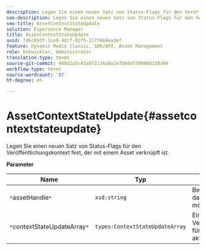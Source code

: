 ```yaml
---
description: Legen Sie einen neuen Satz von Status-Flags für den Veröffentlichungskontext fest, der mit einem Asset verknüpft ist.
seo-description: Legen Sie einen neuen Satz von Status-Flags für den Veröffentlichungskontext fest, der mit einem Asset verknüpft ist.
seo-title: AssetContextStateUpdate
solution: Experience Manager
title: AssetContextStateUpdate
uuid: 74bc693f-1ce9-4dcf-92f5-1177668ea3ef
feature: Dynamic Media Classic, SDK/API, Asset Management
role: Entwickler, Administrator
translation-type: tm+mt
source-git-commit: 469d1a5c43a972116a8a2efb0de5708800130a99
workflow-type: tm+mt
source-wordcount: '87'
ht-degree: 4%

---
```



# AssetContextStateUpdate{#assetcontextstateupdate}

Legen Sie einen neuen Satz von Status-Flags für den Veröffentlichungskontext fest, der mit einem Asset verknüpft ist.

**Parameter**

| Name | Typ | Beschreibung |
|---|---|---|
| `*`assetHandle`*` | `xsd:string` | Behandeln Sie das Asset, das Sie aktualisieren möchten. |
| `*`contextStateUpdateArray`*` | `types:ContextStateUpdateArray` | Ein Array mit Status für Veröffentlichungskontakte für das Asset, das Sie aktualisieren möchten. |


